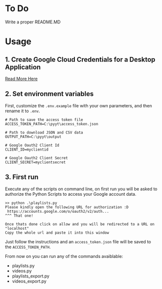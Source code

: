 # To Do
Write a proper README.MD

# Usage

## 1. Create Google Cloud Credentials for a Desktop Application
[Read More Here](https://developers.google.com/identity/protocols/oauth2#installed)

## 2. Set environment variables
First, customize the `.env.example` file with your own parameters, and then rename it to `.env`.

```
# Path to save the access token file
ACCESS_TOKEN_PATH=C:\pyyt\access_token.json

# Path to download JSON and CSV data
OUTPUT_PATH=C:\pyyt\output

# Google Oauth2 Client Id
CLIENT_ID=myclientid

# Google Oauth2 Client Secret
CLIENT_SECRET=myclientsecret
```

## 3. First run
Execute any of the scripts on command line, on first run you will be asked to authorize the Python Scripts to access your Google account data.

```
>> python .\playlists.py
Please kindly open the following URL for authorization :D
 https://accounts.google.com/o/oauth2/v2/auth...
^^^ That one!

Once thats done click on allow and you will be redirected to a URL on "localhost"
Copy the whole url and paste it into this window
```

Just follow the instructions and an `access_token.json` file will be saved to the `ACCESS_TOKEN_PATH`.

From now on you can run any of the commands avaiblable:
- playlists.py
- videos.py
- playlists_export.py
- videos_export.py